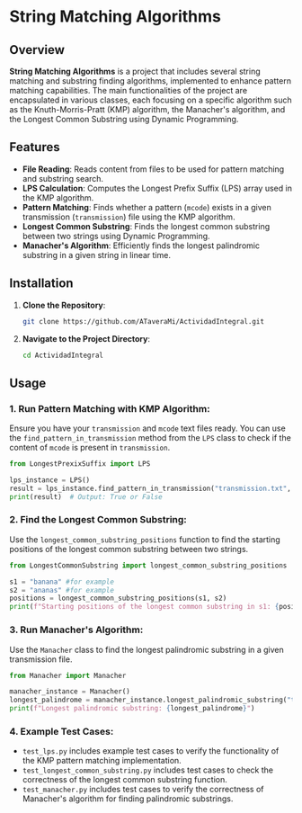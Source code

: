 # String Matching Algorithms

## Overview

**String Matching Algorithms** is a project that includes several string matching and substring finding algorithms, implemented to enhance pattern matching capabilities. The main functionalities of the project are encapsulated in various classes, each focusing on a specific algorithm such as the Knuth-Morris-Pratt (KMP) algorithm, the Manacher's algorithm, and the Longest Common Substring using Dynamic Programming.

## Features

- **File Reading**: Reads content from files to be used for pattern matching and substring search.
- **LPS Calculation**: Computes the Longest Prefix Suffix (LPS) array used in the KMP algorithm.
- **Pattern Matching**: Finds whether a pattern (`mcode`) exists in a given transmission (`transmission`) file using the KMP algorithm.
- **Longest Common Substring**: Finds the longest common substring between two strings using Dynamic Programming.
- **Manacher's Algorithm**: Efficiently finds the longest palindromic substring in a given string in linear time.

## Installation

1. **Clone the Repository**:

   ```bash
   git clone https://github.com/ATaveraMi/ActividadIntegral.git
   ```

2. **Navigate to the Project Directory**:

   ```bash
   cd ActividadIntegral
   ```

## Usage

### 1. **Run Pattern Matching with KMP Algorithm**:

Ensure you have your `transmission` and `mcode` text files ready. You can use the `find_pattern_in_transmission` method from the `LPS` class to check if the content of `mcode` is present in `transmission`.

```python
from LongestPrexixSuffix import LPS

lps_instance = LPS()
result = lps_instance.find_pattern_in_transmission("transmission.txt", "mcode.txt")
print(result)  # Output: True or False
```

### 2. **Find the Longest Common Substring**:

Use the `longest_common_substring_positions` function to find the starting positions of the longest common substring between two strings.

```python
from LongestCommonSubstring import longest_common_substring_positions

s1 = "banana" #for example
s2 = "ananas" #for example
positions = longest_common_substring_positions(s1, s2)
print(f"Starting positions of the longest common substring in s1: {positions}")
```

### 3. **Run Manacher's Algorithm**:

Use the `Manacher` class to find the longest palindromic substring in a given transmission file.

```python
from Manacher import Manacher

manacher_instance = Manacher()
longest_palindrome = manacher_instance.longest_palindromic_substring("transmission.txt")
print(f"Longest palindromic substring: {longest_palindrome}")
```

### 4. **Example Test Cases**:

- `test_lps.py` includes example test cases to verify the functionality of the KMP pattern matching implementation.
- `test_longest_common_substring.py` includes test cases to check the correctness of the longest common substring function.
- `test_manacher.py` includes test cases to verify the correctness of Manacher's algorithm for finding palindromic substrings.
